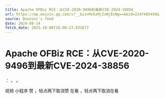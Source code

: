 ```yaml
---
title: Apache OFBiz RCE：从CVE-2020-9496到最新CVE-2024-38856
url: https://mp.weixin.qq.com/s?__biz=MzkzMjIxNjExNg==&mid=2247485459&idx=1&sn=d6f46bf0b216add10c8b5c1140eb56f2
source: Doonsec's feed
date: 2024-08-14
fetch_date: 2025-10-06T18:00:23.832677
---
```


# Apache OFBiz RCE：从CVE-2020-9496到最新CVE-2024-38856

：
，
。

视频
小程序
赞
，轻点两下取消赞
在看
，轻点两下取消在看